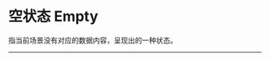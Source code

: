 # 空状态 Empty

指当前场景没有对应的数据内容，呈现出的一种状态。

---

<script setup>
import EmptyBasicUse from "./component/empty-basic-use.md"
import EmptyImage from "./component/empty-image.md"
import EmptyApi from "./component/empty-api.md"
import EmptyTip from "./component/empty-tip.md"
</script>

<empty-basic-use />
<empty-image />

<empty-api />
<empty-tip />
